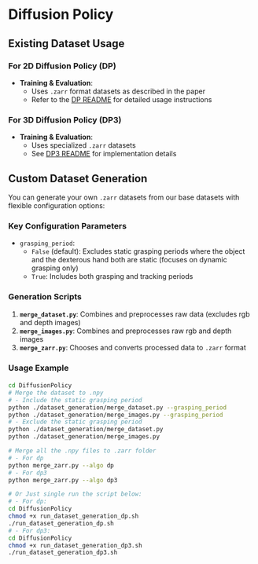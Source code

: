# Diffusion Policy

## Existing Dataset Usage

### For 2D Diffusion Policy (DP)
- **Training & Evaluation**: 
  - Uses `.zarr` format datasets as described in the paper
  - Refer to the [DP README](https://github.com/wang-youzhuo/DexH2R/blob/main/DiffusionPolicy/DP/README.md) for detailed usage instructions

### For 3D Diffusion Policy (DP3)
- **Training & Evaluation**:
  - Uses specialized `.zarr` datasets
  - See [DP3 README](https://github.com/wang-youzhuo/DexH2R/blob/main/DiffusionPolicy/DP3/README.md) for implementation details

## Custom Dataset Generation

You can generate your own `.zarr` datasets from our base datasets with flexible configuration options:

### Key Configuration Parameters
- `grasping_period`: 
  - `False` (default): Excludes static grasping periods where the object and the dexterous hand both are static (focuses on dynamic grasping only)
  - `True`: Includes both grasping and tracking periods

### Generation Scripts
1. **`merge_dataset.py`**: Combines and preprocesses raw data (excludes rgb and depth images)
2. **`merge_images.py`**: Combines and preprocesses raw rgb and depth images
2. **`merge_zarr.py`**: Chooses and converts processed data to `.zarr` format

<!-- ### Dataset Type Specifications
| Dataset Type | Required Settings          |
|--------------|---------------------------|
| DP (2D)      | `image=True`, `depth=True` |
| DP3 (3D)     | Use default settings       | -->

### Usage Example
#### 
```bash
cd DiffusionPolicy
# Merge the dataset to .npy
# - Include the static grasping period
python ./dataset_generation/merge_dataset.py --grasping_period
python ./dataset_generation/merge_images.py --grasping_period
# - Exclude the static grasping period
python ./dataset_generation/merge_dataset.py 
python ./dataset_generation/merge_images.py

# Merge all the .npy files to .zarr folder
# - For dp
python merge_zarr.py --algo dp
# - For dp3
python merge_zarr.py --algo dp3

# Or Just single run the script below:
# - For dp:
cd DiffusionPolicy
chmod +x run_dataset_generation_dp.sh
./run_dataset_generation_dp.sh
# - For dp3:
cd DiffusionPolicy
chmod +x run_dataset_generation_dp3.sh
./run_dataset_generation_dp3.sh
```








